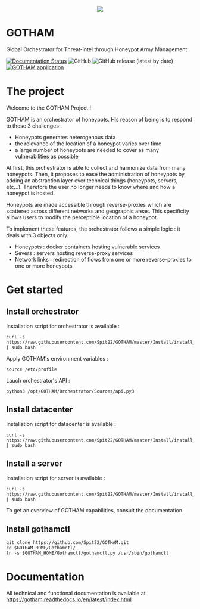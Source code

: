 <p align="center">
  <img src="https://user-images.githubusercontent.com/60015417/119951443-40ecdb80-bf9c-11eb-8e77-8bdb42243580.png"/>
</p>

# GOTHAM

Global Orchestrator for Threat-intel through Honeypot Army Management


[![Documentation Status](https://readthedocs.org/projects/gotham/badge/?version=latest)](https://gotham.readthedocs.io/en/latest/?badge=latest) ![GitHub](https://img.shields.io/github/license/spit22/GOTHAM) ![GitHub release (latest by date)](https://img.shields.io/github/v/release/spit22/GOTHAM) [![GOTHAM application](https://github.com/Spit22/GOTHAM/actions/workflows/gotham_pipeline.yml/badge.svg)](https://github.com/Spit22/GOTHAM/actions/workflows/gotham_pipeline.yml)

# The project

Welcome to the GOTHAM Project !

GOTHAM is an orchestrator of honeypots. His reason of being is to respond to these 3 challenges : 

* Honeypots generates heterogenous data
* the relevance of the location of a honeypot varies over time
* a large number of honeypots are needed to cover as many vulnerabilities as possible

At first, this orchestrator is able to collect and harmonize data from many honeypots. Then, it proposes to ease the administration of honeypots by adding an abstraction layer over technical things (honeypots, servers, etc...). Therefore the user no longer needs to know where and how a honeypot is hosted.

Honeypots are made accessible through reverse-proxies which are scattered across different networks and geographic areas. This specificity allows users to modify the perceptible location of a honeypot.

To implement these features, the orchestrator follows a simple logic : it deals with 3 objects only.

* Honeypots : docker containers hosting vulnerable services
* Severs : servers hosting reverse-proxy services
* Network links : redirection of flows from one or more reverse-proxies to one or more honeypots

# Get started

## Install orchestrator

Installation script for orchestrator is available :

```
curl -s https://raw.githubusercontent.com/Spit22/GOTHAM/master/Install/install_orchestrator.sh | sudo bash
```

Apply GOTHAM's environment variables :

```
source /etc/profile
```

Lauch orchestrator's API :

```
python3 /opt/GOTHAM/Orchestrator/Sources/api.py3
```

## Install datacenter

Installation script for datacenter is available :

```
curl -s https://raw.githubusercontent.com/Spit22/GOTHAM/master/Install/install_dc.sh | sudo bash
```

## Install a server

Installation script for server is available :

```
curl -s https://raw.githubusercontent.com/Spit22/GOTHAM/master/Install/install_server.sh | sudo bash
```

To get an overview of GOTHAM capabilities, consult the documentation.

## Install gothamctl

```
git clone https://github.com/Spit22/GOTHAM.git
cd $GOTHAM_HOME/Gothamctl/
ln -s $GOTHAM_HOME/Gothamctl/gothamctl.py /usr/sbin/gothamctl
```


# Documentation

All technical and functional documentation is available at https://gotham.readthedocs.io/en/latest/index.html


